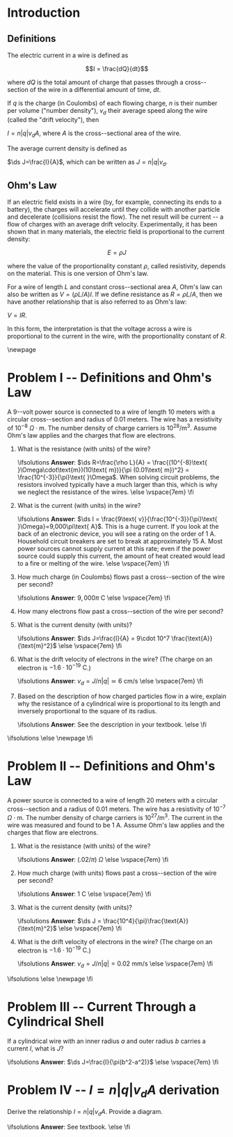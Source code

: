 # Introduction

## Definitions

The electric current in a wire is defined as 

$$I = \frac{dQ}{dt}$$

where $dQ$ is the total amount of charge that passes through a cross--section of the wire in a differential amount of time, $dt$.

If $q$ is the charge (in Coulombs) of each flowing charge, $n$ is their number per volume ("number density"), $v_d$ their average speed along the wire (called the "drift velocity"), then

$I = n|q|v_dA$, where $A$ is the cross--sectional area of the wire.

The average current density is defined as

$\ds J=\frac{I}{A}$, which can be written as $J = n|q|v_d$.

## Ohm's Law

If an electric field exists in a wire (by, for example, connecting its ends to a battery), the charges will accelerate until they collide with another particle and decelerate (collisions resist the flow). The net result will be current -- a flow of charges with an average drift velocity. Experimentally, it has been shown that in many materials, the electric field is proportional to the current density: 

$$E = \rho J$$

where the value of the proportionality constant $\rho$, called resistivity, depends on the material. This is one version of Ohm's law.

For a wire of length $L$ and constant cross--sectional area $A$, Ohm's law can also be written as $V = ({\rho L}/{A}) I$. If we define resistance as $R = {\rho L}/{A}$, then we have another relationship that is also referred to as Ohm's law: 

$V = I R$.

In this form, the interpretation is that the voltage across a wire is proportional to the current in the wire, with the proportionality constant of $R$.

\newpage

# Problem I -- Definitions and Ohm's Law

A $9$--volt power source is connected to a wire of length $10$ meters with a circular cross--section and radius of $0.01$ meters. The wire has a resistivity of $10^{-8}\text{ }\Omega\cdot\text{m}$. The number density of charge carriers is $10^{28}/\text{m}^3$. Assume Ohm's law applies and the charges that flow are electrons.

1. What is the resistance (with units) of the wire?

    \ifsolutions
    **Answer**: $\ds R=\frac{\rho L}{A} = \frac{(10^{-8}\text{ }\Omega\cdot\text{m})(10\text{ m})}{\pi (0.01\text{ m})^2} = \frac{10^{-3}}{\pi}\text{ }\Omega$. When solving circuit problems, the resistors involved typically have a much larger than this, which is why we neglect the resistance of the wires.
    \else
    \vspace{7em}
    \fi

2. What is the current (with units) in the wire?

    \ifsolutions
    **Answer**: $\ds I = \frac{9\text{ v}}{\frac{10^{-3}}{\pi}\text{ }\Omega}=9,000\pi\text{ A}$. This is a huge current. If you look at the back of an electronic device, you will see a rating on the order of $1\text{ A}$. Household circuit breakers are set to break at approximately $15\text{ A}$. Most power sources cannot supply current at this rate; even if the power source could supply this current, the amount of heat created would lead to a fire or melting of the wire.
    \else
    \vspace{7em}
    \fi

3. How much charge (in Coulombs) flows past a cross--section of the wire per second?

    \ifsolutions
    **Answer**: $9,000\pi\text{ C}$
    \else
    \vspace{7em}
    \fi

4. How many electrons flow past a cross--section of the wire per second?

5. What is the current density (with units)?

    \ifsolutions
    **Answer**: $\ds J=\frac{I}{A} = 9\cdot 10^7 \frac{\text{A}}{\text{m}^2}$
    \else
    \vspace{7em}
    \fi

6. What is the drift velocity of electrons in the wire? (The charge on an electron is $-1.6·10^{-19}\text{ C}$.)

    \ifsolutions
    **Answer**: $v_d = J/n|q| \simeq 6\text{ cm/s}$
    \else
    \vspace{7em}
    \fi

7. Based on the description of how charged particles flow in a wire, explain why the resistance of a cylindrical wire is proportional to its length and inversely proportional to the square of its radius.

    \ifsolutions
    **Answer**: See the description in your textbook.
    \else
    \fi

\ifsolutions
\else
\newpage
\fi

# Problem II -- Definitions and Ohm's Law
 
A power source is connected to a wire of length $20$ meters with a circular cross--section and a radius of $0.01$ meters. The wire has a resistivity of $10^{-7}\text{ }\Omega\cdot\text{m}$. The number density of charge carriers is $10^{27}/\text{m}^3$. The current in the wire was measured and found to be $1\text{ A}$. Assume Ohm's law applies and the charges that flow are electrons.

1. What is the resistance (with units) of the wire?

    \ifsolutions
    **Answer**: $(.02/\pi)\text{ }\Omega$
    \else
    \vspace{7em}
    \fi

2. How much charge (with units) flows past a cross--section of the wire per second?

    \ifsolutions
    **Answer**: $1\text{ C}$
    \else
    \vspace{7em}
    \fi

3. What is the current density (with units)?

    \ifsolutions
    **Answer**: $\ds J = \frac{10^4}{\pi}\frac{\text{A}}{\text{m}^2}$
    \else
    \vspace{7em}
    \fi

4. What is the drift velocity of electrons in the wire? (The charge on an electron is $-1.6·10^{-19}\text{ C}$.)

    \ifsolutions
    **Answer**: $v_d = J/n|q| = 0.02\text{ mm/s}$
    \else
    \vspace{7em}
    \fi

\ifsolutions
\else
\newpage
\fi

# Problem III -- Current Through a Cylindrical Shell

If a cylindrical wire with an inner radius $a$ and outer radius $b$ carries a current $I$, what is $J$?

\ifsolutions
**Answer**: $\ds J=\frac{I}{\pi(b^2-a^2)}$
\else
\vspace{7em}
\fi

# Problem IV -- $I = n|q|v_dA$ derivation

Derive the relationship $I = n|q|v_dA$. Provide a diagram.

\ifsolutions
**Answer**: See textbook.
\else
\fi

